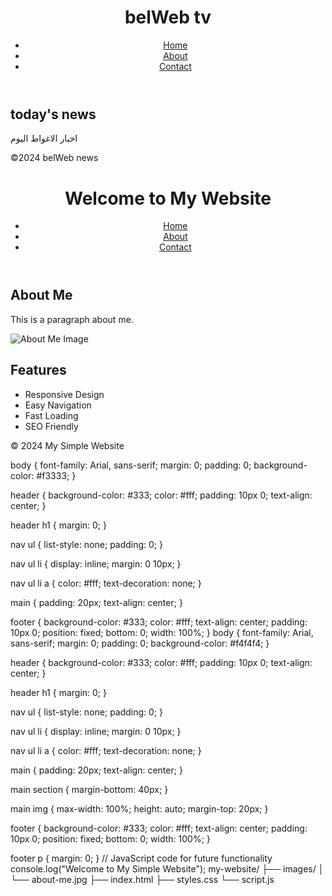 <!DOCTYPE html>
<html lang="en">
<head>
    <meta charset="UTF-8">
    <meta name="viewport" content="width=device-width, initial-scale=1.0">
    <title>belWeb tv</title>
    <link rel="stylesheet" href="styles.css">
</head>
<body>
    <header>
        <h1>belWeb tv</h1>
        <nav>
            <ul>
                <li><a href="#">Home</a></li>
                <li><a href="#">About</a></li>
                <li><a href="#">Contact</a></li>
            </ul>
        </nav>
    </header>
    <main>
        <section>
            <h2>today's news</h2>
            <p>اخبار الاغواط اليوم</p>
        </section>
    </main>
    <footer>
        <p>&copy;2024 belWeb news</p>
    </footer>
    <script src="script.js"></script>
</body>
</html>
<!DOCTYPE html>
<html lang="en">
<head>
    <meta charset="UTF-8">
    <meta name="viewport" content="width=device-width, initial-scale=1.0">
    <title>2024 belWeb news</title>
    <link rel="stylesheet" href="styles.css">
</head>
<body>
    <header>
        <h1>Welcome to My Website</h1>
        <nav>
            <ul>
                <li><a href="#">Home</a></li>
                <li><a href="#">About</a></li>
                <li><a href="#">Contact</a></li>
            </ul>
        </nav>
    </header>
    <main>
        <section>
            <h2>About Me</h2>
            <p>This is a paragraph about me.</p>
            <img src="https://upload.wikimedia.org/wikipedia/commons/thumb/b/b3/DZ-03_%282019%29.svg/langfr-280px-DZ-03_%282019%29.svg.png.jpg" alt="About Me Image">
        </section>
        <section>
            <h2>Features</h2>
            <ul>
                <li>Responsive Design</li>
                <li>Easy Navigation</li>
                <li>Fast Loading</li>
                <li>SEO Friendly</li>
            </ul>
        </section>
    </main>
    <footer>
        <p>&copy; 2024 My Simple Website</p>
    </footer>
    <script src="script.js"></script>
</body>
</html>
body {
    font-family: Arial, sans-serif;
    margin: 0;
    padding: 0;
    background-color: #f3333;
}

header {
    background-color: #333;
    color: #fff;
    padding: 10px 0;
    text-align: center;
}

header h1 {
    margin: 0;
}

nav ul {
    list-style: none;
    padding: 0;
}

nav ul li {
    display: inline;
    margin: 0 10px;
}

nav ul li a {
    color: #fff;
    text-decoration: none;
}

main {
    padding: 20px;
    text-align: center;
}

footer {
    background-color: #333;
    color: #fff;
    text-align: center;
    padding: 10px 0;
    position: fixed;
    bottom: 0;
    width: 100%;
}
body {
    font-family: Arial, sans-serif;
    margin: 0;
    padding: 0;
    background-color: #f4f4f4;
}

header {
    background-color: #333;
    color: #fff;
    padding: 10px 0;
    text-align: center;
}

header h1 {
    margin: 0;
}

nav ul {
    list-style: none;
    padding: 0;
}

nav ul li {
    display: inline;
    margin: 0 10px;
}

nav ul li a {
    color: #fff;
    text-decoration: none;
}

main {
    padding: 20px;
    text-align: center;
}

main section {
    margin-bottom: 40px;
}

main img {
    max-width: 100%;
    height: auto;
    margin-top: 20px;
}

footer {
    background-color: #333;
    color: #fff;
    text-align: center;
    padding: 10px 0;
    position: fixed;
    bottom: 0;
    width: 100%;
}

footer p {
    margin: 0;
}
// JavaScript code for future functionality
console.log("Welcome to My Simple Website");
my-website/
├── images/
│   └── about-me.jpg
├── index.html
├── styles.css
└── script.js
